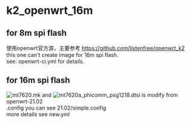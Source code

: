 # k2_openwrt_16m

## for 8m spi flash
使用openwrt官方源，主要参考 https://github.com/listenfree/openwrt_k2  
this one can't create image for 16m spi flash.  
see: openwrt-ci.yml for details.  

## for 16m spi flash
![mt7620.mk](https://github.com/shownb/k2_openwrt_16m/blob/03bae76bf10116b3ae747d138366032ff84cf637/mt7620.mk#L830) and ![mt7620a_phicomm_psg1218.dtsi](https://github.com/shownb/k2_openwrt_16m/blob/05fed0fcfa9feb2d6d1ffe59af98d3a831a2fe7d/mt7620a_phicomm_psg1218.dtsi#L81) is modify from openwrt-21.02  
.config you can see 21.02/simple.config  
more details see new.yml  
